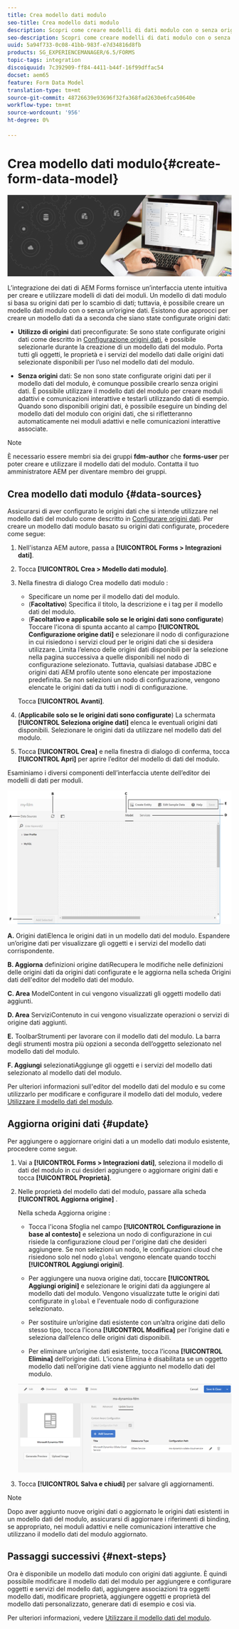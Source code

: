 ```yaml
---
title: Crea modello dati modulo
seo-title: Crea modello dati modulo
description: Scopri come creare modelli di dati modulo con o senza origini dati configurate.
seo-description: Scopri come creare modelli di dati modulo con o senza origini dati configurate.
uuid: 5a94f733-0c08-41bb-983f-e7d34816d8fb
products: SG_EXPERIENCEMANAGER/6.5/FORMS
topic-tags: integration
discoiquuid: 7c392909-ff84-4411-b44f-16f99dffac54
docset: aem65
feature: Form Data Model
translation-type: tm+mt
source-git-commit: 48726639e93696f32fa368fad2630e6fca50640e
workflow-type: tm+mt
source-wordcount: '956'
ht-degree: 0%

---
```



# Crea modello dati modulo{#create-form-data-model}

![](do-not-localize/data-integeration.png)

L’integrazione dei dati di AEM Forms fornisce un’interfaccia utente intuitiva per creare e utilizzare modelli di dati dei moduli. Un modello di dati modulo si basa su origini dati per lo scambio di dati; tuttavia, è possibile creare un modello dati modulo con o senza un’origine dati. Esistono due approcci per creare un modello dati da a seconda che siano state configurate origini dati:

* **Utilizzo di origini** dati preconfigurate: Se sono state configurate origini dati come descritto in  [Configurazione origini dati](../../forms/using/configure-data-sources.md), è possibile selezionarle durante la creazione di un modello dati del modulo. Porta tutti gli oggetti, le proprietà e i servizi del modello dati dalle origini dati selezionate disponibili per l’uso nel modello dati del modulo.

* **Senza origini** dati: Se non sono state configurate origini dati per il modello dati del modulo, è comunque possibile crearlo senza origini dati. È possibile utilizzare il modello dati del modulo per creare moduli adattivi e comunicazioni interattive e testarli utilizzando dati di esempio. Quando sono disponibili origini dati, è possibile eseguire un binding del modello dati del modulo con origini dati, che si rifletteranno automaticamente nei moduli adattivi e nelle comunicazioni interattive associate.

>[!NOTE]
>
>È necessario essere membri sia dei gruppi **fdm-author** che **forms-user** per poter creare e utilizzare il modello dati del modulo. Contatta il tuo amministratore AEM per diventare membro dei gruppi.

## Crea modello dati modulo {#data-sources}

Assicurarsi di aver configurato le origini dati che si intende utilizzare nel modello dati del modulo come descritto in [Configurare origini dati](../../forms/using/configure-data-sources.md). Per creare un modello dati modulo basato su origini dati configurate, procedere come segue:

1. Nell&#39;istanza AEM autore, passa a **[!UICONTROL Forms > Integrazioni dati]**.
1. Tocca **[!UICONTROL Crea > Modello dati modulo]**.
1. Nella finestra di dialogo Crea modello dati modulo :

   * Specificare un nome per il modello dati del modulo.
   * (**Facoltativo**) Specifica il titolo, la descrizione e i tag per il modello dati del modulo.
   * (**Facoltativo e applicabile solo se le origini dati sono configurate**) Toccare l&#39;icona di spunta accanto al campo **[!UICONTROL Configurazione origine dati]** e selezionare il nodo di configurazione in cui risiedono i servizi cloud per le origini dati che si desidera utilizzare. Limita l’elenco delle origini dati disponibili per la selezione nella pagina successiva a quelle disponibili nel nodo di configurazione selezionato. Tuttavia, qualsiasi database JDBC e origini dati AEM profilo utente sono elencate per impostazione predefinita. Se non selezioni un nodo di configurazione, vengono elencate le origini dati da tutti i nodi di configurazione.

   Tocca **[!UICONTROL Avanti]**.

1. (**Applicabile solo se le origini dati sono configurate**) La schermata **[!UICONTROL Seleziona origine dati]** elenca le eventuali origini dati disponibili. Selezionare le origini dati da utilizzare nel modello dati del modulo.
1. Tocca **[!UICONTROL Crea]** e nella finestra di dialogo di conferma, tocca **[!UICONTROL Apri]** per aprire l’editor del modello di dati del modulo.

Esaminiamo i diversi componenti dell’interfaccia utente dell’editor dei modelli di dati per moduli.

![Un modello di dati modulo con tre origini dati: un servizio RESTful, un profilo utente AEM e un RDBMS](assets/fdm-ui.png)

**A.** Origini datiElenca le origini dati in un modello dati del modulo. Espandere un’origine dati per visualizzare gli oggetti e i servizi del modello dati corrispondente.

**B. Aggiorna** definizioni origine datiRecupera le modifiche nelle definizioni delle origini dati da origini dati configurate e le aggiorna nella scheda Origini dati dell&#39;editor del modello dati del modulo.

**C. Area** ModelContent in cui vengono visualizzati gli oggetti modello dati aggiunti.

**D. Area** ServiziContenuto in cui vengono visualizzate operazioni o servizi di origine dati aggiunti.

**E.** ToolbarStrumenti per lavorare con il modello dati del modulo. La barra degli strumenti mostra più opzioni a seconda dell’oggetto selezionato nel modello dati del modulo.

**F. Aggiungi** selezionatiAggiunge gli oggetti e i servizi del modello dati selezionato al modello dati del modulo.

Per ulteriori informazioni sull&#39;editor del modello dati del modulo e su come utilizzarlo per modificare e configurare il modello dati del modulo, vedere [Utilizzare il modello dati del modulo](../../forms/using/work-with-form-data-model.md).

## Aggiorna origini dati {#update}

Per aggiungere o aggiornare origini dati a un modello dati modulo esistente, procedere come segue.

1. Vai a **[!UICONTROL Forms > Integrazioni dati]**, seleziona il modello di dati del modulo in cui desideri aggiungere o aggiornare origini dati e tocca **[!UICONTROL Proprietà]**.
1. Nelle proprietà del modello dati del modulo, passare alla scheda **[!UICONTROL Aggiorna origine]** .

   Nella scheda Aggiorna origine :

   * Tocca l&#39;icona Sfoglia nel campo **[!UICONTROL Configurazione in base al contesto]** e seleziona un nodo di configurazione in cui risiede la configurazione cloud per l&#39;origine dati che desideri aggiungere. Se non selezioni un nodo, le configurazioni cloud che risiedono solo nel nodo `global` vengono elencate quando tocchi **[!UICONTROL Aggiungi origini]**.

   * Per aggiungere una nuova origine dati, toccare **[!UICONTROL Aggiungi origini]** e selezionare le origini dati da aggiungere al modello dati del modulo. Vengono visualizzate tutte le origini dati configurate in `global` e l&#39;eventuale nodo di configurazione selezionato.

   * Per sostituire un’origine dati esistente con un’altra origine dati dello stesso tipo, tocca l’icona **[!UICONTROL Modifica]** per l’origine dati e seleziona dall’elenco delle origini dati disponibili.
   * Per eliminare un’origine dati esistente, tocca l’icona **[!UICONTROL Elimina]** dell’origine dati. L’icona Elimina è disabilitata se un oggetto modello dati nell’origine dati viene aggiunto nel modello dati del modulo.

   ![proprietà fdm](assets/fdm-properties.png)

1. Tocca **[!UICONTROL Salva e chiudi]** per salvare gli aggiornamenti.

>[!NOTE]
>
>Dopo aver aggiunto nuove origini dati o aggiornato le origini dati esistenti in un modello dati del modulo, assicurarsi di aggiornare i riferimenti di binding, se appropriato, nei moduli adattivi e nelle comunicazioni interattive che utilizzano il modello dati del modulo aggiornato.

## Passaggi successivi {#next-steps}

Ora è disponibile un modello dati modulo con origini dati aggiunte. È quindi possibile modificare il modello dati del modulo per aggiungere e configurare oggetti e servizi del modello dati, aggiungere associazioni tra oggetti modello dati, modificare proprietà, aggiungere oggetti e proprietà del modello dati personalizzato, generare dati di esempio e così via.

Per ulteriori informazioni, vedere [Utilizzare il modello dati del modulo](../../forms/using/work-with-form-data-model.md).
